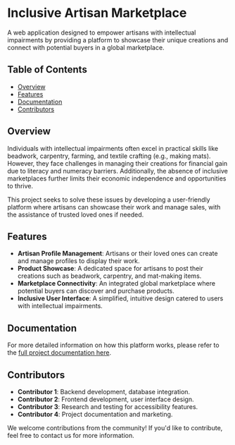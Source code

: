 # Inclusive Artisan Marketplace

A web application designed to empower artisans with intellectual impairments by providing a platform to showcase their unique creations and connect with potential buyers in a global marketplace.

## Table of Contents

- [Overview](#overview)
- [Features](#features)
- [Documentation](#documentation)
- [Contributors](#contributors)

## Overview

Individuals with intellectual impairments often excel in practical skills like beadwork, carpentry, farming, and textile crafting (e.g., making mats). However, they face challenges in managing their creations for financial gain due to literacy and numeracy barriers. Additionally, the absence of inclusive marketplaces further limits their economic independence and opportunities to thrive.

This project seeks to solve these issues by developing a user-friendly platform where artisans can showcase their work and manage sales, with the assistance of trusted loved ones if needed.

## Features

- **Artisan Profile Management**: Artisans or their loved ones can create and manage profiles to display their work.
- **Product Showcase**: A dedicated space for artisans to post their creations such as beadwork, carpentry, and mat-making items.
- **Marketplace Connectivity**: An integrated global marketplace where potential buyers can discover and purchase products.
- **Inclusive User Interface**: A simplified, intuitive design catered to users with intellectual impairments.

## Documentation

For more detailed information on how this platform works, please refer to the [full project documentation here](https://docs.google.com/presentation/d/1_1SW45CloPuVDw5J7ULxWvA-HF7vMQy24pfoZairvkQ/edit?usp=sharing).

## Contributors

- **Contributor 1**: Backend development, database integration.
- **Contributor 2**: Frontend development, user interface design.
- **Contributor 3**: Research and testing for accessibility features.
- **Contributor 4**: Project documentation and marketing.

We welcome contributions from the community! If you'd like to contribute, feel free to contact us for more information.


